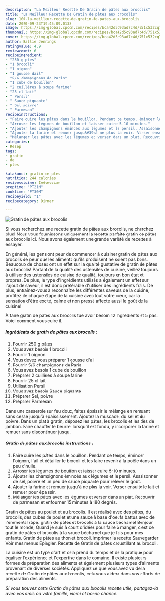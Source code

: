 ```yaml
---
description: "La Meilleur Recette De Gratin de pâtes aux brocolis"
title: "La Meilleur Recette De Gratin de pâtes aux brocolis"
slug: 106-la-meilleur-recette-de-gratin-de-pates-aux-brocolis
date: 2020-09-23T19:45:09.013Z
image: https://img-global.cpcdn.com/recipes/bca42d5c93ad7c4d/751x532cq70/gratin-de-pates-aux-brocolis-photo-principale-de-la-recette.jpg
thumbnail: https://img-global.cpcdn.com/recipes/bca42d5c93ad7c4d/751x532cq70/gratin-de-pates-aux-brocolis-photo-principale-de-la-recette.jpg
cover: https://img-global.cpcdn.com/recipes/bca42d5c93ad7c4d/751x532cq70/gratin-de-pates-aux-brocolis-photo-principale-de-la-recette.jpg
author: Hallie Jennings
ratingvalue: 4.9
reviewcount: 6
recipeingredient:
- "250 g ptes"
- "1 brocoli"
- "1 oignon"
- "1 gousse dail"
- "5/6 champignons de Paris"
- "1 cube de bouillon"
- "2 cuillères à soupe farine"
- "25 cl lait"
- " Persil"
- " Sauce piquante"
- " Sel poivre"
- " Parmesan"
recipeinstructions:
- "Faire cuire les pâtes dans le bouillon. Pendant ce temps, émincer l&#39;oignon, l&#39;ail et détailler le brocoli et les faire revenir à la poêle dans un peu d&#39;huile."
- "Arroser les légumes de bouillon et laisser cuire 5-10 minutes."
- "Ajouter les champignons émincés aux légumes et le persil. Assaisonner de sel, poivre et un peu de sauce piquante pour relever le goût."
- "Ajouter la farine et remuer jusqu&#39;à ne plus la voir. Verser ensuite le lait et remuer pour épaissir."
- "Mélanger les pâtes avec les légumes et verser dans un plat. Recouvrir de parmesan et enfourner 15 minutes à 180 degrés."
categories:
- Resep
tags:
- gratin
- de
- ptes

katakunci: gratin de ptes 
nutrition: 244 calories
recipecuisine: Indonesian
preptime: "PT21M"
cooktime: "PT30M"
recipeyield: "1"
recipecategory: Dinner

---
```



![Gratin de pâtes aux brocolis](https://img-global.cpcdn.com/recipes/bca42d5c93ad7c4d/751x532cq70/gratin-de-pates-aux-brocolis-photo-principale-de-la-recette.jpg)

Si vous recherchez une recette gratin de pâtes aux brocolis, ne cherchez plus! Nous vous fournissons uniquement la recette parfaite gratin de pâtes aux brocolis ici. Nous avons également une grande variété de recettes à essayer.

En général, les gens ont peur de commencer à cuisiner gratin de pâtes aux brocolis de peur que les aliments qu'ils produisent ne soient pas bons. Beaucoup de choses ont un effet sur la qualité gustative de gratin de pâtes aux brocolis! Partant de la qualité des ustensiles de cuisine, veillez toujours à utiliser des ustensiles de cuisine de qualité, toujours en bon état et propres. De plus, le type d'ingrédients utilisés a également un effet sur l'ajout de saveur, il est donc préférable d'utiliser des ingrédients frais. De plus, entraînez-vous à reconnaître les différentes saveurs de la cuisine, profitez de chaque étape de la cuisine avec tout votre cœur, car la sensation d'être excité, calme et non pressé affecte aussi le goût de la cuisine!

<!--inarticleads1-->

À faire gratin de pâtes aux brocolis tue avoir besoin 12 Ingrédients et 5 pas. Voici comment vous cuire il.

##### Ingrédients de gratin de pâtes aux brocolis :

1. Fournir 250 g pâtes
1. Vous avez besoin 1 brocoli
1. Fournir 1 oignon
1. Vous devez vous préparer 1 gousse d&#39;ail
1. Fournir 5/6 champignons de Paris
1. Vous avez besoin 1 cube de bouillon
1. Préparer 2 cuillères à soupe farine
1. Fournir 25 cl lait
1. Utilisation  Persil
1. Vous avez besoin  Sauce piquante
1. Préparer  Sel, poivre
1. Préparer  Parmesan


Dans une casserole sur feu doux, faites épaissir le mélange en remuant sans cesse jusqu&#39;à épaississement. Ajoutez la muscade, du sel et du poivre. Dans un plat à gratin, déposez les pâtes, les brocolis et les dès de jambon. Faire chauffer le beurre, lorsqu&#39;il est fondu, y incorporer la farine et remuer sans discontinuer jusqu. 

<!--inarticleads2-->

##### Gratin de pâtes aux brocolis instructions :

1. Faire cuire les pâtes dans le bouillon. Pendant ce temps, émincer l&#39;oignon, l&#39;ail et détailler le brocoli et les faire revenir à la poêle dans un peu d&#39;huile.
1. Arroser les légumes de bouillon et laisser cuire 5-10 minutes.
1. Ajouter les champignons émincés aux légumes et le persil. Assaisonner de sel, poivre et un peu de sauce piquante pour relever le goût.
1. Ajouter la farine et remuer jusqu&#39;à ne plus la voir. Verser ensuite le lait et remuer pour épaissir.
1. Mélanger les pâtes avec les légumes et verser dans un plat. Recouvrir de parmesan et enfourner 15 minutes à 180 degrés.


Gratin de pâtes au poulet et au brocolis. Il est réalisé avec des pâtes, du brocolis, des cubes de poulet et une sauce à base d&#39;oeufs battus avec de l&#39;emmental râpé. gratin de pâtes et brocolis à la sauce béchamel Bonjour tout le monde, Quand je suis à court d&#39;idées pour faire à manger, c&#39;est ce gratin de pâtes et brocolis à la sauce béchamel que je fais pour mes enfants. Gratin de pâtes au thon et brocoli. Imprimer la recette Sauvegarder Voir mes menus Epingler. Recette de Gratin de pâtes croustillant au brocoli. 

<!--inarticleads1-->

<p>
La cuisine est un type d'art et cela prend du temps et de la pratique pour égaliser l'expérience et l'expertise dans le domaine. Il existe plusieurs formes de préparation des aliments et également plusieurs types d'aliments provenant de diverses sociétés. Appliquez ce que vous avez vu de la recette de Gratin de pâtes aux brocolis, cela vous aidera dans vos efforts de préparation des aliments.
</p>

<p>
<i>Si vous trouvez cette Gratin de pâtes aux brocolis recette utile, partagez-la avec vos amis ou votre famille, merci et bonne chance.</i>
</p>
